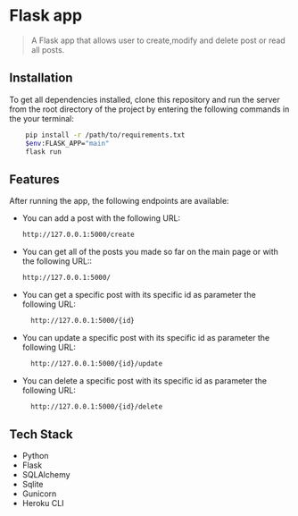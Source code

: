 # Flask app

> A Flask app that allows user to create,modify and delete post or read all posts.

## Installation

To get all dependencies installed, clone this repository and run the server from the root directory of the project by entering the following commands in the your terminal:

```sh
    pip install -r /path/to/requirements.txt
    $env:FLASK_APP="main"
    flask run
```

## Features

After running the app, the following endpoints are available:

- You can add a post with the following URL:

  ```sh
  http://127.0.0.1:5000/create
  ```

- You can get all of the posts you made so far on the main page or with the following URL::
  ```sh
  http://127.0.0.1:5000/
  ```
- You can get a specific post with its specific id as parameter the following URL:
  ```sh
    http://127.0.0.1:5000/{id}
  ```
- You can update a specific post with its specific id as parameter the following URL:
  ```sh
    http://127.0.0.1:5000/{id}/update
  ```
- You can delete a specific post with its specific id as parameter the following URL:
  ```sh
    http://127.0.0.1:5000/{id}/delete
  ```

## Tech Stack

- Python
- Flask
- SQLAlchemy
- Sqlite
- Gunicorn
- Heroku CLI
